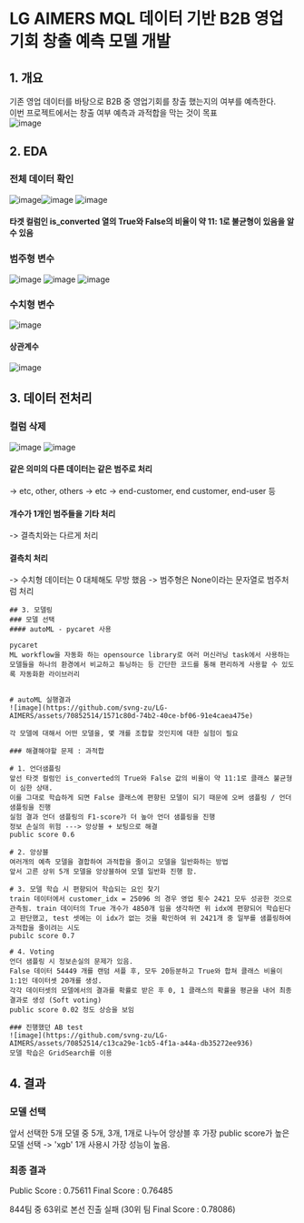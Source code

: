 # LG AIMERS MQL 데이터 기반 B2B 영업기회 창출 예측 모델 개발

## 1. 개요
기존 영업 데이터를 바탕으로 B2B 중 영업기회를 창출 했는지의 여부를 예측한다. <br/>
이번 프로젝트에서는 창출 여부 예측과 과적합을 막는 것이 목표 <br/>
![image](https://github.com/svng-zu/LG-AIMERS/assets/70852514/f4681e5c-4aca-4dfa-b662-43d839d82d16)

## 2. EDA
### 전체 데이터 확인
![image](https://github.com/svng-zu/LG-AIMERS/assets/70852514/9bae032e-b21f-42cf-bb43-fda2c30f461e)![image](https://github.com/svng-zu/LG-AIMERS/assets/70852514/06ec7602-f1b7-4223-9e87-240d15f620f9)
![image](https://github.com/svng-zu/LG-AIMERS/assets/70852514/fc7496a8-71a4-4e15-9745-3ab54bb6fa59)
#### 타겟 컬럼인 is_converted 열의 True와 False의 비율이 약 11: 1로 불균형이 있음을 알 수 있음

### 범주형 변수
![image](https://github.com/svng-zu/LG-AIMERS/assets/70852514/fdb061c3-9a6c-4c4c-aa0f-f3c916246ef3)
![image](https://github.com/svng-zu/LG-AIMERS/assets/70852514/ee3fd6df-0429-46b3-927c-ac8293a9e9bf)
![image](https://github.com/svng-zu/LG-AIMERS/assets/70852514/c3bd18ae-8371-4e30-8cad-2c185750fd4c)

### 수치형 변수
![image](https://github.com/svng-zu/LG-AIMERS/assets/70852514/ccff87f9-e838-4de0-aec4-47fe1caab7e8)
#### 상관계수
![image](https://github.com/svng-zu/LG-AIMERS/assets/70852514/5d40481f-2a2b-4191-be82-bd957a022311)

## 3. 데이터 전처리

### 컬럼 삭제
![image](https://github.com/svng-zu/LG-AIMERS/assets/70852514/9049ec65-a8b9-4362-b942-d3723b4bc1f9)
![image](https://github.com/svng-zu/LG-AIMERS/assets/70852514/0b20e0d1-c783-4a7f-a6d9-bcb66c09792e)

#### 같은 의미의 다른 데이터는 같은 범주로 처리
-> etc, other, others -> etc
-> end-customer, end customer, end-user 등

#### 개수가 1개인 범주들을 기타 처리
-> 결측치와는 다르게 처리

#### 결측치 처리
-> 수치형 데이터는 0 대체해도 무방 했음
-> 범주형은 None이라는 문자열로 범주처럼 처리

```
## 3. 모델링
### 모델 선택
#### autoML - pycaret 사용

pycaret
ML workflow을 자동화 하는 opensource library로 여러 머신러닝 task에서 사용하는 모델들을 하나의 환경에서 비교하고 튜닝하는 등 간단한 코드를 통해 편리하게 사용할 수 있도록 자동화환 라이브러리


# autoML 실행결과
![image](https://github.com/svng-zu/LG-AIMERS/assets/70852514/1571c80d-74b2-40ce-bf06-91e4caea475e)

각 모델에 대해서 어떤 모델을, 몇 개를 조합할 것인지에 대한 실험이 필요

### 해결해야할 문제 : 과적합

# 1. 언더샘플링
앞선 타겟 컬럼인 is_converted의 True와 False 값의 비율이 약 11:1로 클래스 불균형이 심한 상태.
이를 그대로 학습하게 되면 False 클래스에 편향된 모델이 되기 때문에 오버 샘플링 / 언더 샘플링을 진행
실험 결과 언더 샘플링의 F1-score가 더 높아 언더 샘플링을 진행
정보 손실의 위험 ---> 앙상블 + 보팅으로 해결
public score 0.6

# 2. 앙상블
여러개의 예측 모델을 결합하여 과적합을 줄이고 모델을 일반화하는 방법
앞서 고른 상위 5개 모델을 앙상블하여 모델 일반화 진행 함.

# 3. 모델 학습 시 편향되어 학습되는 요인 찾기
train 데이터에서 customer_idx = 25096 의 경우 영업 횟수 2421 모두 성공한 것으로 관측됨. train 데이터의 True 개수가 4850개 임을 생각하면 위 idx에 편향되어 학습된다고 판단했고, test 셋에는 이 idx가 없는 것을 확인하여 위 2421개 중 일부를 샘플링하여 과적합을 줄이려는 시도
pubilc score 0.7

# 4. Voting
언더 샘플링 시 정보손실의 문제가 있음.
False 데이터 54449 개를 랜덤 셔플 후, 모두 20등분하고 True와 합쳐 클래스 비율이 1:1인 데이터셋 20개를 생성.
각각 데이터셋의 모델에서의 결과를 확률로 받은 후 0, 1 클래스의 확률을 평균을 내어 최종 결과로 생성 (Soft voting)
public score 0.02 정도 상승을 보임

### 진행했던 AB test
![image](https://github.com/svng-zu/LG-AIMERS/assets/70852514/c13ca29e-1cb5-4f1a-a44a-db35272ee936)
모델 학습은 GridSearch를 이용
```


## 4. 결과
### 모델 선택
앞서 선택한 5개 모델 중 5개, 3개, 1개로 나누어 앙상블 후 가장 public score가 높은 모델 선택
-> 'xgb' 1개 사용시 가장 성능이 높음.

### 최종 결과
Public Score : 0.75611
Final Score : 0.76485

844팀 중 63위로 본선 진출 실패 (30위 팀 Final Score : 0.78086)
